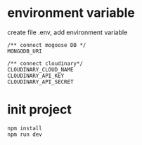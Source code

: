 # environment variable
create file .env, add environment variable
```env
/** connect mogoose DB */
MONGODB_URI

/** connect cloudinary*/
CLOUDINARY_CLOUD_NAME
CLOUDINARY_API_KEY
CLOUDINARY_API_SECRET
```
# init project
```properties
npm install
npm run dev
```

